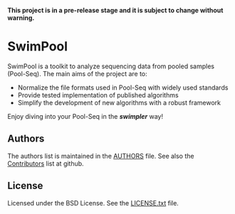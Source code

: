 **This project is in a pre-release stage and it is subject to change without warning.**

# SwimPool

SwimPool is a toolkit to analyze sequencing data from pooled samples (Pool-Seq).
The main aims of the project are to:

* Normalize the file formats used in Pool-Seq with widely used standards
* Provide tested implementation of published algorithms
* Simplify the development of new algorithms with a robust framework

Enjoy diving into your Pool-Seq in the _**swimpler**_ way!

## Authors

The authors list is maintained in the [AUTHORS](https://github.com/bioinformagik/swimpool/blob/master/AUTHORS) file.
See also the [Contributors](https://github.com/bioinformagik/swimpool/graphs/contributors) list at github.

## License

Licensed under the BSD License. See the [LICENSE.txt](https://github.com/bioinformagik/swimpool/blob/master/LICENSE.TXT) file.
